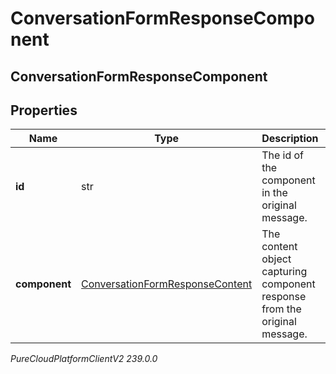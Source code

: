 # ConversationFormResponseComponent

## ConversationFormResponseComponent

## Properties

|Name | Type | Description | Notes|
|------------ | ------------- | ------------- | -------------|
| **id** | str | The id of the component in the original message. | |
| **component** | [ConversationFormResponseContent](ConversationFormResponseContent) | The content object capturing component response from the original message. | |



_PureCloudPlatformClientV2 239.0.0_

